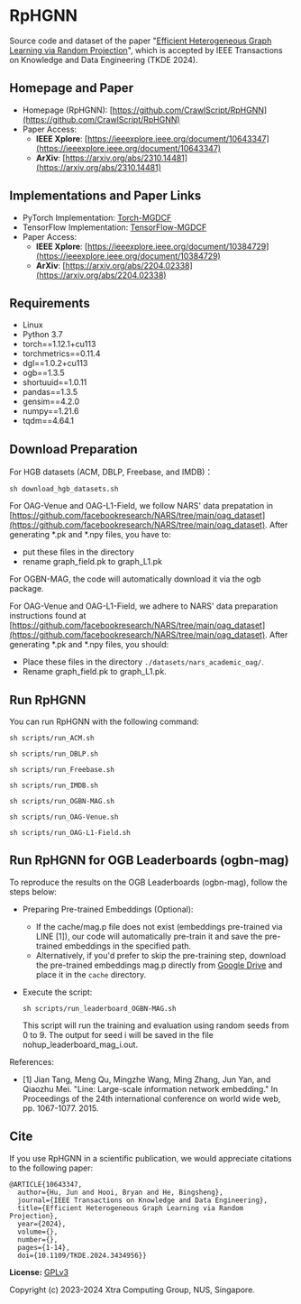 # RpHGNN
Source code and dataset of the paper "[Efficient Heterogeneous Graph Learning via Random Projection](https://arxiv.org/abs/2310.14481)", which is accepted by IEEE Transactions on Knowledge and Data Engineering (TKDE 2024).



## Homepage and Paper

+ Homepage (RpHGNN): [https://github.com/CrawlScript/RpHGNN](https://github.com/CrawlScript/RpHGNN)
+ Paper Access:
    - **IEEE Xplore**: [https://ieeexplore.ieee.org/document/10643347](https://ieeexplore.ieee.org/document/10643347)
    - **ArXiv**: [https://arxiv.org/abs/2310.14481](https://arxiv.org/abs/2310.14481)


## Implementations and Paper Links

+ PyTorch Implementation: [Torch-MGDCF](https://github.com/CrawlScript/Torch-MGDCF)
+ TensorFlow Implementation: [TensorFlow-MGDCF](https://github.com/hujunxianligong/MGDCF)
+ Paper Access:
    - **IEEE Xplore**: [https://ieeexplore.ieee.org/document/10384729](https://ieeexplore.ieee.org/document/10384729)
    - **ArXiv**: [https://arxiv.org/abs/2204.02338](https://arxiv.org/abs/2204.02338)




## Requirements

+ Linux
+ Python 3.7
+ torch==1.12.1+cu113
+ torchmetrics==0.11.4
+ dgl==1.0.2+cu113
+ ogb==1.3.5
+ shortuuid==1.0.11
+ pandas==1.3.5
+ gensim==4.2.0
+ numpy==1.21.6
+ tqdm==4.64.1


## Download Preparation

For HGB datasets (ACM, DBLP, Freebase, and IMDB)：

```shell
sh download_hgb_datasets.sh 
```

For OAG-Venue and OAG-L1-Field, we follow NARS' data prepatation in [https://github.com/facebookresearch/NARS/tree/main/oag_dataset](https://github.com/facebookresearch/NARS/tree/main/oag_dataset).
After generating *.pk and *.npy files, you have to:
- put these files in the directory 
- rename graph_field.pk to graph_L1.pk


For OGBN-MAG, the code will automatically download it via the ogb package.


For OAG-Venue and OAG-L1-Field, we adhere to NARS' data preparation instructions found at [https://github.com/facebookresearch/NARS/tree/main/oag_dataset](https://github.com/facebookresearch/NARS/tree/main/oag_dataset).
After generating *.pk and *.npy files, you should:
- Place these files in the directory `./datasets/nars_academic_oag/`.
- Rename graph_field.pk to graph_L1.pk.



## Run RpHGNN

You can run RpHGNN with the following command:
```shell
sh scripts/run_ACM.sh

sh scripts/run_DBLP.sh

sh scripts/run_Freebase.sh

sh scripts/run_IMDB.sh

sh scripts/run_OGBN-MAG.sh

sh scripts/run_OAG-Venue.sh

sh scripts/run_OAG-L1-Field.sh
```


## Run RpHGNN for OGB Leaderboards (ogbn-mag)

To reproduce the results on the OGB Leaderboards (ogbn-mag), follow the steps below:

- Preparing Pre-trained Embeddings (Optional):
    - If the cache/mag.p file does not exist (embeddings pre-trained via LINE [1]), our code will automatically pre-train it and save the pre-trained embeddings in the specified path.
    - Alternatively, if you'd prefer to skip the pre-training step, download the pre-trained embeddings mag.p directly from [Google Drive](https://drive.google.com/file/d/1Q7gD1xpmLeFJu5xWWY3nwa46cM8xYClH/view?usp=sharing) and place it in the `cache` directory.


- Execute the script:

    ```shell
    sh scripts/run_leaderboard_OGBN-MAG.sh
    ```
    
    This script will run the training and evaluation using random seeds from 0 to 9. The output for seed i will be saved in the file nohup_leaderboard_mag_i.out.


References:
- [1] Jian Tang, Meng Qu, Mingzhe Wang, Ming Zhang, Jun Yan, and Qiaozhu Mei. "Line: Large-scale information network embedding." In Proceedings of the 24th international conference on world wide web, pp. 1067-1077. 2015.



## Cite

If you use RpHGNN in a scientific publication, we would appreciate citations to the following paper:

```
@ARTICLE{10643347,
  author={Hu, Jun and Hooi, Bryan and He, Bingsheng},
  journal={IEEE Transactions on Knowledge and Data Engineering}, 
  title={Efficient Heterogeneous Graph Learning via Random Projection}, 
  year={2024},
  volume={},
  number={},
  pages={1-14},
  doi={10.1109/TKDE.2024.3434956}}
```





__License:__ [GPLv3](https://www.gnu.org/licenses/gpl-3.0.en.html)

Copyright (c) 2023-2024 Xtra Computing Group, NUS, Singapore.

